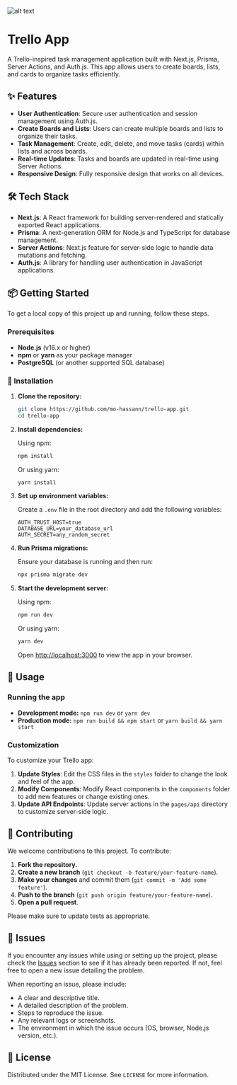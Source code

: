 ![alt text](https://github.com/mo-hassann/my-portfolio/blob/master/public/projects-imgs/trello.png)

# Trello App

A Trello-inspired task management application built with Next.js, Prisma, Server Actions, and Auth.js. This app allows users to create boards, lists, and cards to organize tasks efficiently.

## ✨ Features

- **User Authentication**: Secure user authentication and session management using Auth.js.
- **Create Boards and Lists**: Users can create multiple boards and lists to organize their tasks.
- **Task Management**: Create, edit, delete, and move tasks (cards) within lists and across boards.
- **Real-time Updates**: Tasks and boards are updated in real-time using Server Actions.
- **Responsive Design**: Fully responsive design that works on all devices.

## 🛠️ Tech Stack

- **Next.js**: A React framework for building server-rendered and statically exported React applications.
- **Prisma**: A next-generation ORM for Node.js and TypeScript for database management.
- **Server Actions**: Next.js feature for server-side logic to handle data mutations and fetching.
- **Auth.js**: A library for handling user authentication in JavaScript applications.

## 📦 Getting Started

To get a local copy of this project up and running, follow these steps.

### Prerequisites

- **Node.js** (v16.x or higher)
- **npm** or **yarn** as your package manager
- **PostgreSQL** (or another supported SQL database)

### 🚀 Installation

1. **Clone the repository:**

    ```bash
    git clone https://github.com/mo-hassann/trello-app.git
    cd trello-app
    ```

2. **Install dependencies:**

    Using npm:

    ```bash
    npm install
    ```

    Or using yarn:

    ```bash
    yarn install
    ```

3. **Set up environment variables:**

    Create a `.env` file in the root directory and add the following variables:

    ```env
    AUTH_TRUST_HOST=true
    DATABASE_URL=your_database_url
    AUTH_SECRET=any_random_secret
    ```

4. **Run Prisma migrations:**

    Ensure your database is running and then run:

    ```bash
    npx prisma migrate dev
    ```

5. **Start the development server:**

    Using npm:

    ```bash
    npm run dev
    ```

    Or using yarn:

    ```bash
    yarn dev
    ```

    Open [http://localhost:3000](http://localhost:3000) to view the app in your browser.

## 📖 Usage

### Running the app

- **Development mode:** `npm run dev` or `yarn dev`
- **Production mode:** `npm run build && npm start` or `yarn build && yarn start`

### Customization

To customize your Trello app:

1. **Update Styles**: Edit the CSS files in the `styles` folder to change the look and feel of the app.
2. **Modify Components**: Modify React components in the `components` folder to add new features or change existing ones.
3. **Update API Endpoints**: Update server actions in the `pages/api` directory to customize server-side logic.

## 🤝 Contributing

We welcome contributions to this project. To contribute:

1. **Fork the repository.**
2. **Create a new branch** (`git checkout -b feature/your-feature-name`).
3. **Make your changes** and commit them (`git commit -m 'Add some feature'`).
4. **Push to the branch** (`git push origin feature/your-feature-name`).
5. **Open a pull request**.

Please make sure to update tests as appropriate.

## 🐛 Issues

If you encounter any issues while using or setting up the project, please check the [Issues](https://github.com/your-username/trello-app/issues) section to see if it has already been reported. If not, feel free to open a new issue detailing the problem.

When reporting an issue, please include:

- A clear and descriptive title.
- A detailed description of the problem.
- Steps to reproduce the issue.
- Any relevant logs or screenshots.
- The environment in which the issue occurs (OS, browser, Node.js version, etc.).

## 📜 License

Distributed under the MIT License. See `LICENSE` for more information.
